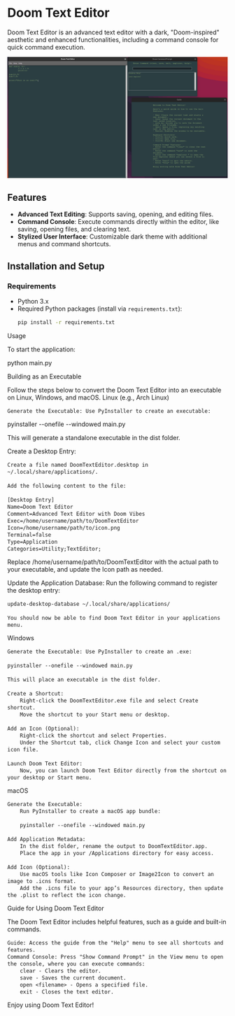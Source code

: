# Doom Text Editor

Doom Text Editor is an advanced text editor with a dark, "Doom-inspired" aesthetic and enhanced functionalities, including a command console for quick command execution.

![Screenshot of Doom Text Editor](images/doomtext.png)

## Features
- **Advanced Text Editing**: Supports saving, opening, and editing files.
- **Command Console**: Execute commands directly within the editor, like saving, opening files, and clearing text.
- **Stylized User Interface**: Customizable dark theme with additional menus and command shortcuts.

## Installation and Setup

### Requirements
- Python 3.x
- Required Python packages (install via `requirements.txt`):
  ```bash
  pip install -r requirements.txt

Usage

To start the application:

python main.py

Building as an Executable

Follow the steps below to convert the Doom Text Editor into an executable on Linux, Windows, and macOS.
Linux (e.g., Arch Linux)

    Generate the Executable: Use PyInstaller to create an executable:

pyinstaller --onefile --windowed main.py

This will generate a standalone executable in the dist folder.

Create a Desktop Entry:

    Create a file named DoomTextEditor.desktop in ~/.local/share/applications/.

    Add the following content to the file:

    [Desktop Entry]
    Name=Doom Text Editor
    Comment=Advanced Text Editor with Doom Vibes
    Exec=/home/username/path/to/DoomTextEditor
    Icon=/home/username/path/to/icon.png
    Terminal=false
    Type=Application
    Categories=Utility;TextEditor;

Replace /home/username/path/to/DoomTextEditor with the actual path to your executable, and update the Icon path as needed.

Update the Application Database: Run the following command to register the desktop entry:

    update-desktop-database ~/.local/share/applications/

    You should now be able to find Doom Text Editor in your applications menu.

Windows

    Generate the Executable: Use PyInstaller to create an .exe:

    pyinstaller --onefile --windowed main.py

    This will place an executable in the dist folder.

    Create a Shortcut:
        Right-click the DoomTextEditor.exe file and select Create shortcut.
        Move the shortcut to your Start menu or desktop.

    Add an Icon (Optional):
        Right-click the shortcut and select Properties.
        Under the Shortcut tab, click Change Icon and select your custom icon file.

    Launch Doom Text Editor:
        Now, you can launch Doom Text Editor directly from the shortcut on your desktop or Start menu.

macOS

    Generate the Executable:
        Run PyInstaller to create a macOS app bundle:

        pyinstaller --onefile --windowed main.py

    Add Application Metadata:
        In the dist folder, rename the output to DoomTextEditor.app.
        Place the app in your /Applications directory for easy access.

    Add Icon (Optional):
        Use macOS tools like Icon Composer or Image2Icon to convert an image to .icns format.
        Add the .icns file to your app’s Resources directory, then update the .plist to reflect the icon change.

Guide for Using Doom Text Editor

The Doom Text Editor includes helpful features, such as a guide and built-in commands.

    Guide: Access the guide from the "Help" menu to see all shortcuts and features.
    Command Console: Press "Show Command Prompt" in the View menu to open the console, where you can execute commands:
        clear - Clears the editor.
        save - Saves the current document.
        open <filename> - Opens a specified file.
        exit - Closes the text editor.

Enjoy using Doom Text Editor!
